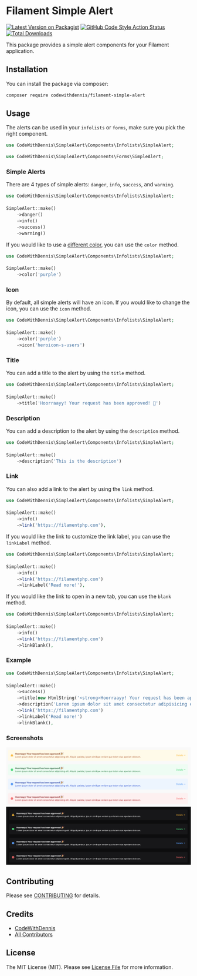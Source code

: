 # Filament Simple Alert

[![Latest Version on Packagist](https://img.shields.io/packagist/v/codewithdennis/filament-simple-alert.svg?style=flat-square)](https://packagist.org/packages/codewithdennis/filament-simple-alert)
[![GitHub Code Style Action Status](https://img.shields.io/github/actions/workflow/status/codewithdennis/filament-simple-alert/fix-php-code-styling.yml?branch=main&label=code%20style&style=flat-square)](https://github.com/codewithdennis/filament-simple-alert/actions?query=workflow%3A"Fix+PHP+code+styling"+branch%3Amain)
[![Total Downloads](https://img.shields.io/packagist/dt/codewithdennis/filament-simple-alert.svg?style=flat-square)](https://packagist.org/packages/codewithdennis/filament-simple-alert)

This package provides a simple alert components for your Filament application.

## Installation

You can install the package via composer:

```bash
composer require codewithdennis/filament-simple-alert
```

## Usage

The alerts can be used in your `infolists` or `forms`, make sure you pick the right component.

```php
use CodeWithDennis\SimpleAlert\Components\Infolists\SimpleAlert;
```

```php
use CodeWithDennis\SimpleAlert\Components\Forms\SimpleAlert;
```

### Simple Alerts

There are 4 types of simple alerts: `danger`, `info`, `success`, and `warning`.

```php
use CodeWithDennis\SimpleAlert\Components\Infolists\SimpleAlert;

SimpleAlert::make()
    ->danger()
    ->info()
    ->success()
    ->warning()
```

If you would like to use a [different color](https://filamentphp.com/docs/3.x/support/colors), you can use the `color` method.

```php
use CodeWithDennis\SimpleAlert\Components\Infolists\SimpleAlert;

SimpleAlert::make()
    ->color('purple')
```

### Icon

By default, all simple alerts will have an icon. If you would like to change the icon, you can use the `icon` method.

```php
use CodeWithDennis\SimpleAlert\Components\Infolists\SimpleAlert;

SimpleAlert::make()
    ->color('purple')
    ->icon('heroicon-s-users')
```

### Title

You can add a title to the alert by using the `title` method.

```php
use CodeWithDennis\SimpleAlert\Components\Infolists\SimpleAlert;

SimpleAlert::make()
    ->title('Hoorraayy! Your request has been approved! 🎉')
```

### Description

You can add a description to the alert by using the `description` method.

```php
use CodeWithDennis\SimpleAlert\Components\Infolists\SimpleAlert;

SimpleAlert::make()
    ->description('This is the description')
```

### Link

You can also add a link to the alert by using the `link` method.

```php
use CodeWithDennis\SimpleAlert\Components\Infolists\SimpleAlert;

SimpleAlert::make()
    ->info()
    ->link('https://filamentphp.com'),
```

If you would like the link to customize the link label, you can use the `linkLabel` method.

```php
use CodeWithDennis\SimpleAlert\Components\Infolists\SimpleAlert;

SimpleAlert::make()
    ->info()
    ->link('https://filamentphp.com')
    ->linkLabel('Read more!'),
```

If you would like the link to open in a new tab, you can use the `blank` method.

```php
use CodeWithDennis\SimpleAlert\Components\Infolists\SimpleAlert;

SimpleAlert::make()
    ->info()
    ->link('https://filamentphp.com')
    ->linkBlank(),
```

### Example

```php
use CodeWithDennis\SimpleAlert\Components\Infolists\SimpleAlert;

SimpleAlert::make()
    ->success()
    ->title(new HtmlString('<strong>Hoorraayy! Your request has been approved! 🎉</strong>'))
    ->description('Lorem ipsum dolor sit amet consectetur adipisicing elit.')
    ->link('https://filamentphp.com')
    ->linkLabel('Read more!')
    ->linkBlank(),
```

### Screenshots

![light](resources/screenshots/light.png)
![dark](resources/screenshots/dark.png)

## Contributing

Please see [CONTRIBUTING](.github/CONTRIBUTING.md) for details.

## Credits

- [CodeWithDennis](https://github.com/CodeWithDennis)
- [All Contributors](../../contributors)

## License

The MIT License (MIT). Please see [License File](LICENSE.md) for more information.
